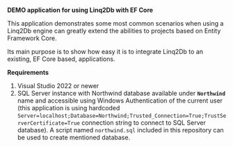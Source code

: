**DEMO application for using Linq2Db with EF Core**

This application demonstrates some most common scenarios when using a Linq2Db engine can greatly extend the abilities to projects based on Entity Framework Core.

Its main purpose is to show how easy it is to integrate Linq2Db to an existing, EF Core based, applications.

**Requirements**
1. Visual Studio 2022 or newer
1. SQL Server instance with Northwind database available under **`Northwind`** name and accessible using Windows Authentication of the current user (this application is using hardcoded `Server=localhost;Database=Northwind;Trusted_Connection=True;TrustServerCertificate=True` connection string to connect to SQL Server database). A script named `northwind.sql` included in this repository can be used to create mentioned database.
